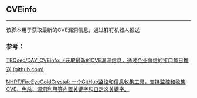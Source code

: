 ## CVEinfo
------

该脚本用于获取最新的CVE漏洞信息，通过钉钉机器人推送

### 参考：

[TBOsec/DAY_CVEinfo: ⚡️获取最新的CVE漏洞信息，通过企业微信的接口每日推送 (github.com)](https://github.com/TBOsec/DAY_CVEinfo)

[NHPT/FireEyeGoldCrystal: 一个GitHub监控和信息收集工具，支持监控和收集CVE、免杀、漏洞利用等内置关键字和自定义关键字。](https://github.com/NHPT/FireEyeGoldCrystal)
